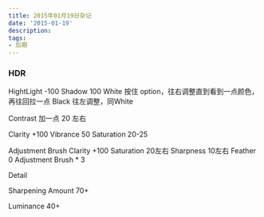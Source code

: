 ```yaml
---
title: 2015年01月19日杂记
date: '2015-01-19'
description:
tags:
- 后期
---
```


### HDR

HightLight  -100
Shadow 100
White 按住 option，往右调整直到看到一点颜色，再往回拉一点
Black 往左调整，同White


Contrast 加一点 20 左右

Clarity +100
Vibrance 50
Saturation 20-25

Adjustment Brush 
Clarity +100
Saturation 20左右
Sharpness 10左右
Feather 0
Adjustment Brush * 3

Detail

Sharpening
Amount 70+

Luminance 40+


